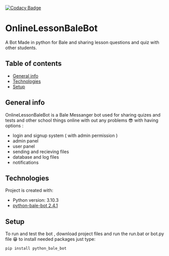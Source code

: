 [![Codacy Badge](https://app.codacy.com/project/badge/Grade/4303cc09393e4fd4b14272227c7b7498)](https://www.codacy.com/gh/Codingwithamin/OnlineLessonBaleBot/dashboard?utm_source=github.com&amp;utm_medium=referral&amp;utm_content=Codingwithamin/OnlineLessonBaleBot&amp;utm_campaign=Badge_Grade)

# OnlineLessonBaleBot
A Bot Made in python for Bale and sharing lesson questions and quiz with other students.

## Table of contents
*   [General info](#general-info)
*   [Technologies](#technologies)
*   [Setup](#setup)

## General info
OnlineLessonBaleBot is a Bale Messanger bot used for sharing quizes and tests and other school things online  with out any problems 😎
with having options :
*   login and signup system ( with admin permission )
*   admin panel
*   user panel
*   sending and recieving files
*   database and log files
*   notifications
	
## Technologies
Project is created with:
*   Python version: 3.10.3
*   [python-bale-bot 2.4.1](https://github.com/python-bale-bot/python-bale-bot)
	
## Setup
To run and test the bot , download project files and run the run.bat or bot.py file 😁
to install needed packages just type:
```
pip install python_bale_bot
```
